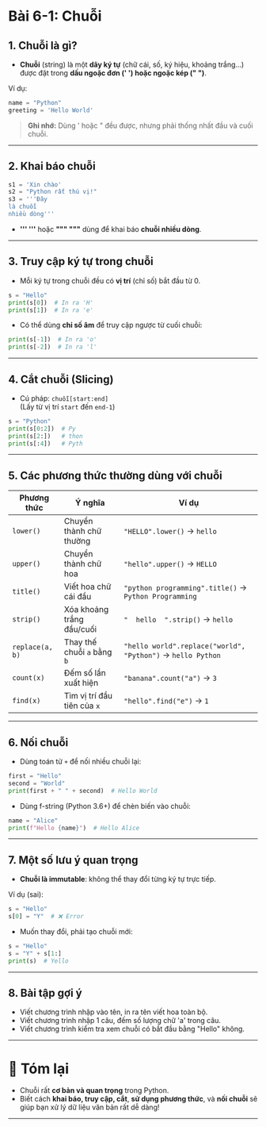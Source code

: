 # Bài 6-1: Chuỗi 

## 1. Chuỗi là gì?

- **Chuỗi** (string) là một **dãy ký tự** (chữ cái, số, ký hiệu, khoảng trắng...) được đặt trong **dấu ngoặc đơn (' ') hoặc ngoặc kép (" ")**.

Ví dụ:
```python
name = "Python"
greeting = 'Hello World'
```

> **Ghi nhớ:** Dùng ' hoặc " đều được, nhưng phải thống nhất đầu và cuối chuỗi.

---

## 2. Khai báo chuỗi

```python
s1 = 'Xin chào'
s2 = "Python rất thú vị!"
s3 = '''Đây
là chuỗi
nhiều dòng'''
```
- **''' '''** hoặc **""" """** dùng để khai báo **chuỗi nhiều dòng**.

---

## 3. Truy cập ký tự trong chuỗi

- Mỗi ký tự trong chuỗi đều có **vị trí** (chỉ số) bắt đầu từ 0.

```python
s = "Hello"
print(s[0])  # In ra 'H'
print(s[1])  # In ra 'e'
```
- Có thể dùng **chỉ số âm** để truy cập ngược từ cuối chuỗi:

```python
print(s[-1])  # In ra 'o'
print(s[-2])  # In ra 'l'
```

---

## 4. Cắt chuỗi (Slicing)

- Cú pháp: `chuỗi[start:end]`  
  (Lấy từ vị trí `start` đến `end-1`)

```python
s = "Python"
print(s[0:2])  # Py
print(s[2:])   # thon
print(s[:4])   # Pyth
```

---

## 5. Các phương thức thường dùng với chuỗi

| Phương thức     | Ý nghĩa | Ví dụ |
|-----------------|---------|-------|
| `lower()`       | Chuyển thành chữ thường | `"HELLO".lower()` → `hello` |
| `upper()`       | Chuyển thành chữ hoa | `"hello".upper()` → `HELLO` |
| `title()`       | Viết hoa chữ cái đầu | `"python programming".title()` → `Python Programming` |
| `strip()`       | Xóa khoảng trắng đầu/cuối | `"  hello  ".strip()` → `hello` |
| `replace(a, b)` | Thay thế chuỗi `a` bằng `b` | `"hello world".replace("world", "Python")` → `hello Python` |
| `count(x)`      | Đếm số lần xuất hiện | `"banana".count("a")` → `3` |
| `find(x)`       | Tìm vị trí đầu tiên của `x` | `"hello".find("e")` → `1` |

---

## 6. Nối chuỗi

- Dùng toán tử `+` để nối nhiều chuỗi lại:

```python
first = "Hello"
second = "World"
print(first + " " + second)  # Hello World
```

- Dùng f-string (Python 3.6+) để chèn biến vào chuỗi:

```python
name = "Alice"
print(f"Hello {name}")  # Hello Alice
```

---

## 7. Một số lưu ý quan trọng

- **Chuỗi là immutable**: không thể thay đổi từng ký tự trực tiếp.

Ví dụ (sai):
```python
s = "Hello"
s[0] = "Y"  # ❌ Error
```

- Muốn thay đổi, phải tạo chuỗi mới:

```python
s = "Hello"
s = "Y" + s[1:]
print(s)  # Yello
```

---

## 8. Bài tập gợi ý

- Viết chương trình nhập vào tên, in ra tên viết hoa toàn bộ.
- Viết chương trình nhập 1 câu, đếm số lượng chữ 'a' trong câu.
- Viết chương trình kiểm tra xem chuỗi có bắt đầu bằng "Hello" không.

---

# 🎯 Tóm lại
- Chuỗi rất **cơ bản và quan trọng** trong Python.
- Biết cách **khai báo, truy cập, cắt**, **sử dụng phương thức**, và **nối chuỗi** sẽ giúp bạn xử lý dữ liệu văn bản rất dễ dàng!

---
